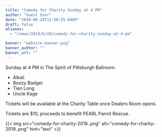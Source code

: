 ```yaml
---
title: "Comedy for Charity Sunday at 4 PM"
author: "Guest User"
date: "2019-06-29T12:50:55-0400"
draft: false
aliases:
  - "/news/2019/6/29/comedy-for-charity-sunday-at-4-pm"

banner: "website-banner.png"
banner_author: ""
banner_url: ""
---
```


Sunday at 4 PM in The Spirit of Pittsburgh Ballroom:

- Alkali
- Boozy Badger
- Tien Long
- Uncle Kage

Tickets will be available at the Charity Table once Dealers Room opens.

Tickets are $10, proceeds to benefit PEARL Parrot Rescue.

{{< img src="comedy-for-charity-2019..png" alt="comedy-for-charity-2019..png" hint="text" >}}

